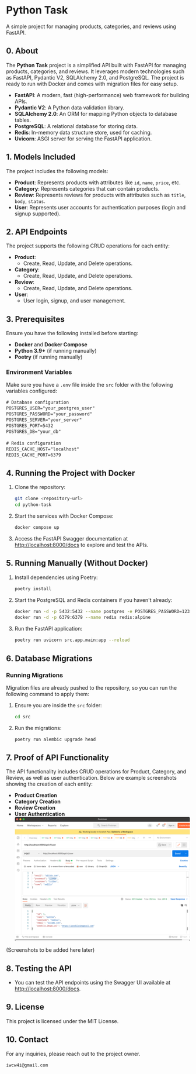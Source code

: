 # Python Task
A simple project for managing products, categories, and reviews using FastAPI.

## 0. About

The **Python Task** project is a simplified API built with FastAPI for managing products, categories, and reviews. It leverages modern technologies such as FastAPI, Pydantic V2, SQLAlchemy 2.0, and PostgreSQL. The project is ready to run with Docker and comes with migration files for easy setup.

- **FastAPI**: A modern, fast (high-performance) web framework for building APIs.
- **Pydantic V2**: A Python data validation library.
- **SQLAlchemy 2.0**: An ORM for mapping Python objects to database tables.
- **PostgreSQL**: A relational database for storing data.
- **Redis**: In-memory data structure store, used for caching.
- **Uvicorn**: ASGI server for serving the FastAPI application.

## 1. Models Included

The project includes the following models:
- **Product**: Represents products with attributes like `id`, `name`, `price`, etc.
- **Category**: Represents categories that can contain products.
- **Review**: Represents reviews for products with attributes such as `title`, `body`, `status`.
- **User**: Represents user accounts for authentication purposes (login and signup supported).

## 2. API Endpoints

The project supports the following CRUD operations for each entity:

- **Product**:
  - Create, Read, Update, and Delete operations.
- **Category**:
  - Create, Read, Update, and Delete operations.
- **Review**:
  - Create, Read, Update, and Delete operations.
- **User**:
  - User login, signup, and user management.

## 3. Prerequisites

Ensure you have the following installed before starting:

- **Docker** and **Docker Compose**
- **Python 3.9+** (if running manually)
- **Poetry** (if running manually)

### Environment Variables

Make sure you have a `.env` file inside the `src` folder with the following variables configured:

```env
# Database configuration
POSTGRES_USER="your_postgres_user"
POSTGRES_PASSWORD="your_password"
POSTGRES_SERVER="your_server"
POSTGRES_PORT=5432
POSTGRES_DB="your_db"

# Redis configuration
REDIS_CACHE_HOST="localhost"
REDIS_CACHE_PORT=6379
```

## 4. Running the Project with Docker

1. Clone the repository:
   ```sh
   git clone <repository-url>
   cd python-task
   ```

2. Start the services with Docker Compose:
   ```sh
   docker compose up
   ```

3. Access the FastAPI Swagger documentation at [http://localhost:8000/docs](http://localhost:8000/docs) to explore and test the APIs.

## 5. Running Manually (Without Docker)

1. Install dependencies using Poetry:
   ```sh
   poetry install
   ```

2. Start the PostgreSQL and Redis containers if you haven't already:
   ```sh
   docker run -d -p 5432:5432 --name postgres -e POSTGRES_PASSWORD=1234 postgres
   docker run -d -p 6379:6379 --name redis redis:alpine
   ```

3. Run the FastAPI application:
   ```sh
   poetry run uvicorn src.app.main:app --reload
   ```

## 6. Database Migrations

### Running Migrations
Migration files are already pushed to the repository, so you can run the following command to apply them:

1. Ensure you are inside the `src` folder:
   ```sh
   cd src
   ```

2. Run the migrations:
   ```sh
   poetry run alembic upgrade head
   ```

## 7. Proof of API Functionality

The API functionality includes CRUD operations for Product, Category, and Review, as well as user authentication. Below are example screenshots showing the creation of each entity:

- **Product Creation**
- **Category Creation**
- **Review Creation**
- **User Authentication**
![img.png](img.png)

(Screenshots to be added here later)

## 8. Testing the API

- You can test the API endpoints using the Swagger UI available at [http://localhost:8000/docs](http://localhost:8000/docs).

## 9. License

This project is licensed under the MIT License.

## 10. Contact

For any inquiries, please reach out to the project owner.
```
iwcw4i@gmail.com
```